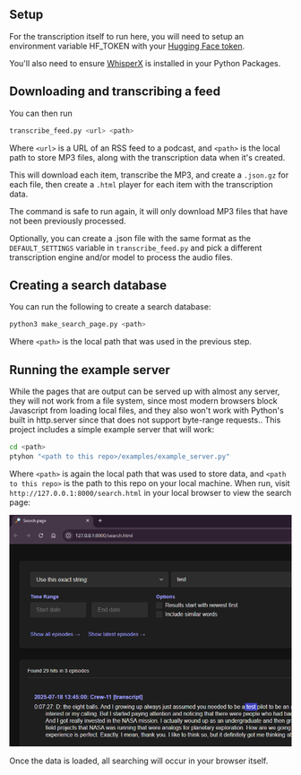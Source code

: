 ## Setup

For the transcription itself to run here, you will need to setup an environment variable HF_TOKEN with your [Hugging Face token](https://huggingface.co/docs/hub/en/security-tokens).

You'll also need to ensure [WhisperX](https://github.com/m-bain/whisperX) is installed in your Python Packages.

## Downloading and transcribing a feed

You can then run 

```bash
transcribe_feed.py <url> <path>
```

Where `<url>` is a URL of an RSS feed to a podcast, and `<path>` is the local path to store MP3 files, along with the transcription data when it's created.  

This will download each item, transcribe the MP3, and create a `.json.gz` for each file, then create a `.html` player for each item with the transcription data.

The command is safe to run again, it will only download MP3 files that have not been previously processed.

Optionally, you can create a .json file with the same format as the `DEFAULT_SETTINGS` variable in `transcribe_feed.py` and pick a different transcription engine and/or model to process the audio files.

## Creating a search database

You can run the following to create a search database:

```bash
python3 make_search_page.py <path>
```

Where `<path>` is the local path that was used in the previous step.

## Running the example server

While the pages that are output can be served up with almost any server, they will not work from a file system, since most modern browsers block Javascript from loading local files, and they also won't work with Python's built in http.server since that does not support byte-range requests..  This project includes a simple example server that will work:

```bash
cd <path>
ptyhon "<path to this repo>/examples/example_server.py"
```

Where `<path>` is again the local path that was used to store data, and `<path to this repo>` is the path to this repo on your local machine.  When run, visit `http://127.0.0.1:8000/search.html` in your local browser to view the search page:

![The search page](search/web_server.png)

Once the data is loaded, all searching will occur in your browser itself.
